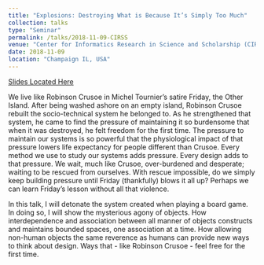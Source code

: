 ```yaml
---
title: "Explosions: Destroying What is Because It’s Simply Too Much"
collection: talks
type: "Seminar"
permalink: /talks/2018-11-09-CIRSS
venue: "Center for Informatics Research in Science and Scholarship (CIRSS)"
date: 2018-11-09
location: "Champaign IL, USA"
---
```


[Slides Located Here]()

We live like Robinson Crusoe in Michel Tournier’s satire Friday, the Other Island. After being washed ashore on an empty island, Robinson Crusoe rebuilt the socio-technical system he belonged to. As he strengthened that system, he came to find the pressure of maintaining it so burdensome that when it was destroyed, he felt freedom for the first time. The pressure to maintain our systems is so powerful that the physiological impact of that pressure lowers life expectancy for people different than Crusoe. Every method we use to study our systems adds pressure. Every design adds to that pressure. We wait, much like Crusoe, over-burdened and desperate; waiting to be rescued from ourselves. With rescue impossible, do we simply keep building pressure until Friday (thankfully) blows it all up? Perhaps we can learn Friday’s lesson without all that violence.

In this talk, I will detonate the system created when playing a board game. In doing so, I will show the mysterious agony of objects. How interdependence and association between all manner of objects constructs and maintains bounded spaces, one association at a time. How allowing non-human objects the same reverence as humans can provide new ways to think about design. Ways that - like Robinson Crusoe - feel free for the first time.
